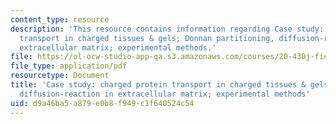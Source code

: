```yaml
---
content_type: resource
description: 'This resource contains information regarding Case study: charged protein
  transport in charged tissues & gels; Donnan partitioning, diffusion-reaction in
  extracellular matrix; experimental methods.'
file: https://ol-ocw-studio-app-qa.s3.amazonaws.com/courses/20-430j-fields-forces-and-flows-in-biological-systems-fall-2015/d9a46ba5a879e0b8f949c1f640524c54_MIT20_430JF15_Lecture14.pdf
file_type: application/pdf
resourcetype: Document
title: 'Case study: charged protein transport in charged tissues & gels; Donnan partitioning,
  diffusion-reaction in extracellular matrix; experimental methods'
uid: d9a46ba5-a879-e0b8-f949-c1f640524c54
---
```

